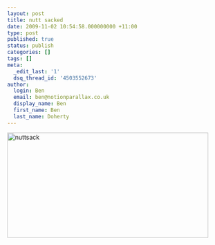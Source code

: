 ```yaml
---
layout: post
title: nutt sacked
date: 2009-11-02 10:54:58.000000000 +11:00
type: post
published: true
status: publish
categories: []
tags: []
meta:
  _edit_last: '1'
  dsq_thread_id: '4503552673'
author:
  login: Ben
  email: ben@notionparallax.co.uk
  display_name: Ben
  first_name: Ben
  last_name: Doherty
---
```

<p><a href="http://www.notionparallax.co.uk/wordpress/wp-content/uploads/2009/11/nuttsack.jpg"><img src="{{ site.baseurl }}/assets/nuttsack.jpg" alt="nuttsack" title="nuttsack" width="465" height="243" class="alignleft size-full wp-image-307" /></a></p>
